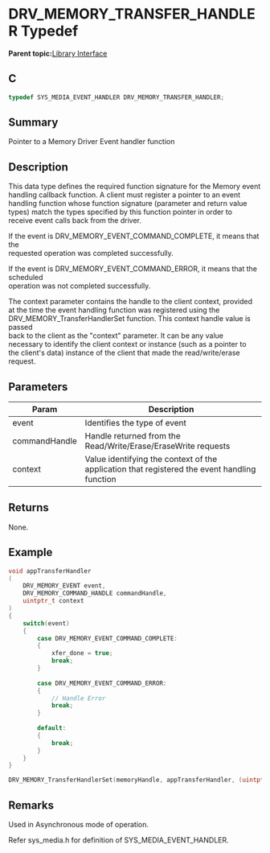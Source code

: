 # DRV\_MEMORY\_TRANSFER\_HANDLER Typedef

**Parent topic:**[Library Interface](GUID-E18B0923-4286-4E08-A2EB-9A482E0063AE.md)

## C

```c
typedef SYS_MEDIA_EVENT_HANDLER DRV_MEMORY_TRANSFER_HANDLER;
```

## Summary

Pointer to a Memory Driver Event handler function

## Description

This data type defines the required function signature for the Memory event<br />handling callback function. A client must register a pointer to an event<br />handling function whose function signature \(parameter and return value<br />types\) match the types specified by this function pointer in order to<br />receive event calls back from the driver.

If the event is DRV\_MEMORY\_EVENT\_COMMAND\_COMPLETE, it means that the<br />requested operation was completed successfully.

If the event is DRV\_MEMORY\_EVENT\_COMMAND\_ERROR, it means that the scheduled<br />operation was not completed successfully.

The context parameter contains the handle to the client context, provided<br />at the time the event handling function was registered using the<br />DRV\_MEMORY\_TransferHandlerSet function. This context handle value is passed<br />back to the client as the "context" parameter. It can be any value<br />necessary to identify the client context or instance \(such as a pointer to<br />the client's data\) instance of the client that made the read/write/erase<br />request.

## Parameters

|Param|Description|
|-----|-----------|
|event|Identifies the type of event|
|commandHandle|Handle returned from the Read/Write/Erase/EraseWrite requests|
|context|Value identifying the context of the application that registered the event handling function|

## Returns

None.

## Example

```c
void appTransferHandler
(
    DRV_MEMORY_EVENT event,
    DRV_MEMORY_COMMAND_HANDLE commandHandle,
    uintptr_t context
)
{
    switch(event)
    {
        case DRV_MEMORY_EVENT_COMMAND_COMPLETE:
        {
            xfer_done = true;
            break;
        }
        
        case DRV_MEMORY_EVENT_COMMAND_ERROR:
        {
            // Handle Error
            break;
        }
        
        default:
        {
            break;
        }
    }
}

DRV_MEMORY_TransferHandlerSet(memoryHandle, appTransferHandler, (uintptr_t)NULL);
```

## Remarks

Used in Asynchronous mode of operation.

Refer sys\_media.h for definition of SYS\_MEDIA\_EVENT\_HANDLER.

